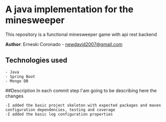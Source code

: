 # A java implementation for the minesweeper

This repository is a functional minesweeper game with api rest backend

**Author**: Erneski Coronado  - newdavid2007@gmail.com

## Technologies used

    - Java
    - Spring Boot
    - Mongo DB

##Description
In each commit step I'am going to be describing here the changes

    -I added the basic project skeleton with expected packages and maven configuration dependencies, testing and coverage
    -I added the basic log configuration properties

